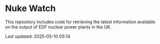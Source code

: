 # Nuke Watch

This repository includes code for retrieving the latest information available on the output of EDF nuclear power plants in the UK.

Last updated: 2025-05-10 05:14